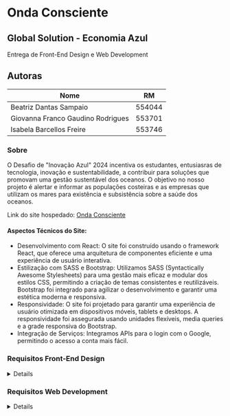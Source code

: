 # Onda Consciente 
## Global Solution - Economia Azul 
Entrega de Front-End Design e Web Development

## Autoras 

|Nome                              |RM             |
|----------------------------------|---------------|
|Beatriz Dantas Sampaio            |554044         |
|Giovanna Franco Gaudino Rodrigues |553701         |
|Isabela Barcellos Freire          |553746         |


### Sobre 
O Desafio de "Inovação Azul" 2024 incentiva os estudantes, entusiasras de tecnologia, inovação e sustentabilidade, a contribuir para soluções que promovam uma gestão sustentável dos oceanos.
O objetivo no nosso projeto é alertar e informar as populações costeiras e as empresas que utilizam os mares para existência e subsistência sobre a saúde dos oceanos. 

Link do site hospedado: [Onda Consciente](https://ondaconscientefiap.netlify.app/)

#### Aspectos Técnicos do Site: 
<ul>
    <li>Desenvolvimento com React: O site foi construído usando o framework React, que oferece uma arquitetura de componentes eficiente e uma experiência de usuário interativa.</li>
    <li>Estilização com SASS e Bootstrap: Utilizamos SASS (Syntactically Awesome Stylesheets) para uma gestão mais eficaz e modular dos estilos CSS, permitindo a criação de temas consistentes e reutilizáveis. Bootstrap foi integrado para agilizar o desenvolvimento e garantir uma estética moderna e responsiva.</li>
    <li> Responsividade: O site foi projetado para garantir uma experiência de usuário otimizada em dispositivos móveis, tablets e desktops. A responsividade foi assegurada usando unidades flexíveis, media queries e a grade responsiva do Bootstrap.</li>
    <li>Integração de Serviços: Integramos APIs para o login com o Google, permitindo o acesso a conta mais fácil.</li>
</ul>

### Requisitos Front-End Design
<details>
    <ul>
        <li>Implementar todas as páginas pensando em responsividade; </li>
        <li>Utilização de flex-box sempre que necessário;</li>
        <li>Ultilização de Bootstrap para padronização e auxiliar na velocidade de desenvolvimento do código;</li>
        <li>Preparar scripts de Sass para questões estéticas do código, como coloração e demais necessidades de modificação rápida de estilo </li>
        <li>Entrega: link do repositório (público) no Github. </li>
    </ul>
</details>

### Requisitos Web Development
<details>
    <ul>
        <li>Versionamento (git e github)</li>
        <li>Manipulação de branchs</li>
        <li>Consumir API interna (json)</li>
        <li>Consumir API externa</li>
        <li>Efeitos diversos</li>
        <li>Validação (ex. Login)</li>
        <li>Carrosel dinâmicos</li>
        <li>Manipulação do DOM</li>
        <li>Usar boas práticas de código Web Development utilizado em aulas</li>
    </ul>
</details>





